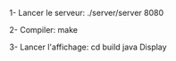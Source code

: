 1-  Lancer le serveur:
./server/server 8080

2-  Compiler:
make

3-  Lancer l'affichage:
cd build
java Display
